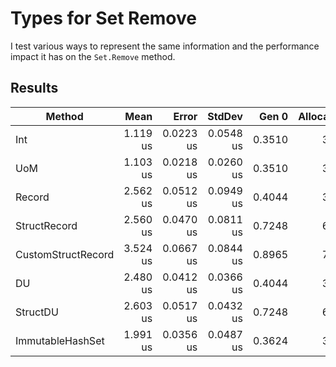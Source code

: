 # Types for Set Remove

I test various ways to represent the same information and the performance impact it has on the `Set.Remove` method.

## Results

|             Method |     Mean |     Error |    StdDev |  Gen 0 | Allocated |
|------------------- |---------:|----------:|----------:|-------:|----------:|
|                Int | 1.119 us | 0.0223 us | 0.0548 us | 0.3510 |      3 KB |
|                UoM | 1.103 us | 0.0218 us | 0.0260 us | 0.3510 |      3 KB |
|             Record | 2.562 us | 0.0512 us | 0.0949 us | 0.4044 |      3 KB |
|       StructRecord | 2.560 us | 0.0470 us | 0.0811 us | 0.7248 |      6 KB |
| CustomStructRecord | 3.524 us | 0.0667 us | 0.0844 us | 0.8965 |      7 KB |
|                 DU | 2.480 us | 0.0412 us | 0.0366 us | 0.4044 |      3 KB |
|           StructDU | 2.603 us | 0.0517 us | 0.0432 us | 0.7248 |      6 KB |
|   ImmutableHashSet | 1.991 us | 0.0356 us | 0.0487 us | 0.3624 |      3 KB |